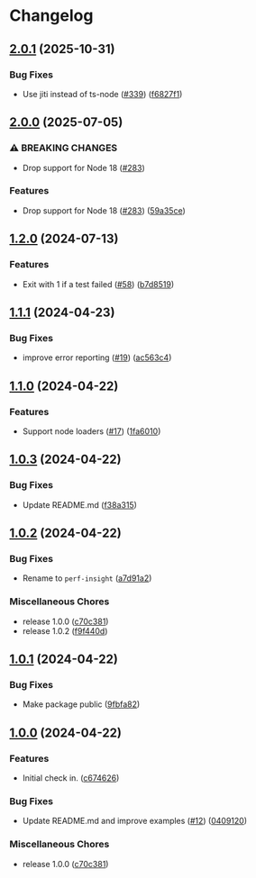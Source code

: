 # Changelog

## [2.0.1](https://github.com/streetsidesoftware/perf-insight/compare/2.0.0...2.0.1) (2025-10-31)


### Bug Fixes

* Use jiti instead of ts-node ([#339](https://github.com/streetsidesoftware/perf-insight/issues/339)) ([f6827f1](https://github.com/streetsidesoftware/perf-insight/commit/f6827f1836e98da0da6d9c0df45119bde2f694f7))

## [2.0.0](https://github.com/streetsidesoftware/perf-insight/compare/1.2.0...2.0.0) (2025-07-05)


### ⚠ BREAKING CHANGES

* Drop support for Node 18 ([#283](https://github.com/streetsidesoftware/perf-insight/issues/283))

### Features

* Drop support for Node 18 ([#283](https://github.com/streetsidesoftware/perf-insight/issues/283)) ([59a35ce](https://github.com/streetsidesoftware/perf-insight/commit/59a35ce92984465841dc5daa3b0ae44d92ead01c))

## [1.2.0](https://github.com/streetsidesoftware/perf-insight/compare/1.1.1...1.2.0) (2024-07-13)


### Features

* Exit with 1 if a test failed ([#58](https://github.com/streetsidesoftware/perf-insight/issues/58)) ([b7d8519](https://github.com/streetsidesoftware/perf-insight/commit/b7d85194d0f3614e7a831ac7c937461b096649a6))

## [1.1.1](https://github.com/streetsidesoftware/perf-insight/compare/1.1.0...1.1.1) (2024-04-23)


### Bug Fixes

* improve error reporting ([#19](https://github.com/streetsidesoftware/perf-insight/issues/19)) ([ac563c4](https://github.com/streetsidesoftware/perf-insight/commit/ac563c4e011fc86000074f46a0b453c1cc47b123))

## [1.1.0](https://github.com/streetsidesoftware/perf-insight/compare/1.0.3...1.1.0) (2024-04-22)


### Features

* Support node loaders ([#17](https://github.com/streetsidesoftware/perf-insight/issues/17)) ([1fa6010](https://github.com/streetsidesoftware/perf-insight/commit/1fa60101f0acd8270d780db440f4231971c3ba5d))

## [1.0.3](https://github.com/streetsidesoftware/perf-insight/compare/1.0.2...1.0.3) (2024-04-22)


### Bug Fixes

* Update README.md ([f38a315](https://github.com/streetsidesoftware/perf-insight/commit/f38a315f262d87c27befe729efb9115da9ddb5dc))

## [1.0.2](https://github.com/streetsidesoftware/perf-insight/compare/1.0.1...1.0.2) (2024-04-22)


### Bug Fixes

* Rename to `perf-insight` ([a7d91a2](https://github.com/streetsidesoftware/perf-insight/commit/a7d91a25f4494353cc709e2641787361f663bcb6))


### Miscellaneous Chores

* release 1.0.0 ([c70c381](https://github.com/streetsidesoftware/perf-insight/commit/c70c3819b00874ca762d48a9d09979f668c454c0))
* release 1.0.2 ([f9f440d](https://github.com/streetsidesoftware/perf-insight/commit/f9f440d72bd5a57f0bfb1c23b47da67bde67ac28))

## [1.0.1](https://github.com/streetsidesoftware/perf-insight/compare/1.0.0...1.0.1) (2024-04-22)


### Bug Fixes

* Make package public ([9fbfa82](https://github.com/streetsidesoftware/perf-insight/commit/9fbfa82df72854977890718cd1affb531949133a))

## [1.0.0](https://github.com/streetsidesoftware/perf-insight/compare/v1.0.0...1.0.0) (2024-04-22)


### Features

* Initial check in. ([c674626](https://github.com/streetsidesoftware/perf-insight/commit/c674626cf9d04471d9c44718052a5172d48749dc))


### Bug Fixes

* Update README.md and improve examples ([#12](https://github.com/streetsidesoftware/perf-insight/issues/12)) ([0409120](https://github.com/streetsidesoftware/perf-insight/commit/040912029f2d4faea6ed1a65b37a5c9ac04c42ce))


### Miscellaneous Chores

* release 1.0.0 ([c70c381](https://github.com/streetsidesoftware/perf-insight/commit/c70c3819b00874ca762d48a9d09979f668c454c0))

